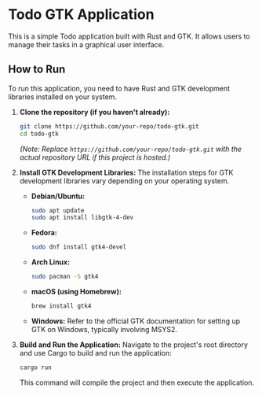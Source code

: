 # Todo GTK Application

This is a simple Todo application built with Rust and GTK. It allows users to manage their tasks in a graphical user interface.

## How to Run

To run this application, you need to have Rust and GTK development libraries installed on your system.

1.  **Clone the repository (if you haven't already):**
    ```bash
    git clone https://github.com/your-repo/todo-gtk.git
    cd todo-gtk
    ```
    *(Note: Replace `https://github.com/your-repo/todo-gtk.git` with the actual repository URL if this project is hosted.)*

2.  **Install GTK Development Libraries:**
    The installation steps for GTK development libraries vary depending on your operating system.

    *   **Debian/Ubuntu:**
        ```bash
        sudo apt update
        sudo apt install libgtk-4-dev
        ```
    *   **Fedora:**
        ```bash
        sudo dnf install gtk4-devel
        ```
    *   **Arch Linux:**
        ```bash
        sudo pacman -S gtk4
        ```
    *   **macOS (using Homebrew):**
        ```bash
        brew install gtk4
        ```
    *   **Windows:**
        Refer to the official GTK documentation for setting up GTK on Windows, typically involving MSYS2.

3.  **Build and Run the Application:**
    Navigate to the project's root directory and use Cargo to build and run the application:
    ```bash
    cargo run
    ```

    This command will compile the project and then execute the application.
